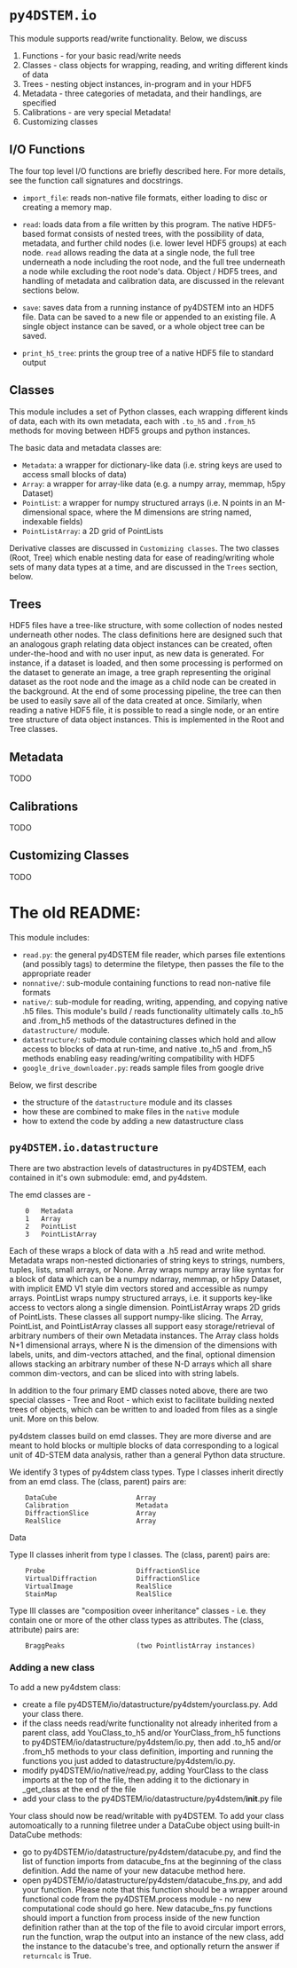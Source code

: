 # `py4DSTEM.io`

This module supports read/write functionality.  Below, we discuss

1. Functions - for your basic read/write needs
2. Classes - class objects for wrapping, reading, and writing different kinds of data
3. Trees - nesting object instances, in-program and in your HDF5
4. Metadata - three categories of metadata, and their handlings, are specified
5. Calibrations - are very special Metadata!
6. Customizing classes




## I/O Functions

The four top level I/O functions are briefly described here. For more details, see the function call signatures and docstrings.

- `import_file`: reads non-native file formats, either loading to disc or creating a memory map.

- `read`: loads data from a file written by this program. The native HDF5-based format consists of nested trees, with the possibility of data, metadata, and further child nodes (i.e. lower level HDF5 groups) at each node. `read` allows reading the data at a single node, the full tree underneath a node including the root node, and the full tree underneath a node while excluding the root node's data.  Object / HDF5 trees, and handling of metadata and calibration data, are discussed in the relevant sections below.

- `save`: saves data from a running instance of py4DSTEM into an HDF5 file. Data can be saved to a new file or appended to an existing file.  A single object instance can be saved, or a whole object tree can be saved.

- `print_h5_tree`: prints the group tree of a native HDF5 file to standard output




## Classes

This module includes a set of Python classes, each wrapping different kinds of data, each with its own metadata, each with `.to_h5` and `.from_h5` methods for moving between HDF5 groups and python instances.

The basic data and metadata classes are:
- `Metadata`: a wrapper for dictionary-like data (i.e. string keys are used to access small blocks of data)
- `Array`: a wrapper for array-like data (e.g. a numpy array, memmap, h5py Dataset) 
- `PointList`: a wrapper for numpy structured arrays (i.e. N points in an M-dimensional space, where the M dimensions are string named, indexable fields)
- `PointListArray`: a 2D grid of PointLists

Derivative classes are discussed in `Customizing classes`.
The two classes (Root, Tree) which enable nesting data for ease of reading/writing whole sets of many data types at a time, and are discussed in the `Trees` section, below.




## Trees

HDF5 files have a tree-like structure, with some collection of nodes nested underneath other nodes.
The class definitions here are designed such that an analogous graph relating data object instances can be created, often under-the-hood and with no user input, as new data is generated.
For instance, if a dataset is loaded, and then some processing is performed on the dataset to generate an image, a tree graph representing the original dataset as the root node and the image as a child node can be created in the background.
At the end of some processing pipeline, the tree can then be used to easily save all of the data created at once.
Similarly, when reading a native HDF5 file, it is possible to read a single node, or an entire tree structure of data object instances.
This is implemented in the Root and Tree classes.




## Metadata

TODO




## Calibrations

TODO




## Customizing Classes

TODO




















# The old README:

This module includes:

- `read.py`: the general py4DSTEM file reader, which parses file extentions (and possibly tags) to determine the filetype, then passes the file to the appropriate reader
- `nonnative/`: sub-module containing functions to read non-native file formats
- `native/`: sub-module for reading, writing, appending, and copying native .h5 files.  This module's build / reads functionality ultimately calls .to_h5 and .from_h5 methods of the datastructures defined in the `datastructure/` module.
- `datastructure/`: sub-module containing classes which hold and allow access to blocks of data at run-time, and native .to_h5 and .from_h5 methods enabling easy reading/writing compatibility with HDF5
- `google_drive_downloader.py`: reads sample files from google drive




Below, we first describe
- the structure of the  `datastructure` module and its classes
- how these are combined to make files in the `native` module
- how to extend the code by adding a new datastructure class




## `py4DSTEM.io.datastructure`

There are two abstraction levels of datastructures in py4DSTEM, each contained in it's own submodule: emd, and py4dstem.


The emd classes are -

        0   Metadata
        1   Array
        2   PointList
        3   PointListArray

Each of these wraps a block of data with a .h5 read and write method.  Metadata
wraps non-nested dictionaries of string keys to strings, numbers, tuples, lists,
small arrays, or None. Array wraps numpy array like syntax for a block of data
which can be a numpy ndarray, memmap, or h5py Dataset, with implicit EMD V1
style dim vectors stored and accessible as numpy arrays. PointList wraps numpy
structured arrays, i.e. it supports key-like access to vectors along a single
dimension. PointListArray wraps 2D grids of PointLists.  These classes all
support numpy-like slicing.  The Array, PointList, and PointListArray classes
all support easy storage/retrieval of arbitrary numbers of their own Metadata
instances. The Array class holds N+1 dimensional arrays, where N is the dimension
of the dimensions with labels, units, and dim-vectors attached, and the final,
optional dimension allows stacking an arbitrary number of these N-D arrays
which all share common dim-vectors, and can be sliced into with string labels.

In addition to the four primary EMD classes noted above, there are two special
classes - Tree and Root - which exist to facilitate building nexted trees of
objects, which can be written to and loaded from files as a single unit. More
on this below.



py4dstem classes build on emd classes.  They are more diverse and are meant to
hold blocks or multiple blocks of data corresponding to a logical unit of 4D-STEM
data analysis, rather than a general Python data structure.

We identify 3 types of py4dstem class types.  Type I classes inherit directly
from an emd class.  The (class, parent) pairs are:

        DataCube                    Array
        Calibration                 Metadata
        DiffractionSlice            Array
        RealSlice                   Array

Data

Type II classes inherit from type I classes.  The (class, parent) pairs are:

        Probe                       DiffractionSlice
        VirtualDiffraction          DiffractionSlice
        VirtualImage                RealSlice
        StainMap                    RealSlice

Type III classes are "composition oveer inheritance" classes - i.e. they contain
one or more of the other class types as attributes. The (class, attribute) pairs
are:

        BraggPeaks                  (two PointlistArray instances)



### Adding a new class

To add a new py4dstem class:

- create a file py4DSTEM/io/datastructure/py4dstem/yourclass.py. Add your
    class there.
- if the class needs read/write functionality not already inherited from a
    parent class, add YouClass_to_h5 and/or YourClass_from_h5 functions to
    py4DSTEM/io/datastructure/py4dstem/io.py, then add .to_h5 and/or .from_h5
    methods to your class definition, importing and running the functions you
    just added to datastructure/py4dstem/io.py.
- modify py4DSTEM/io/native/read.py, adding YourClass to the class imports
    at the top of the file, then adding it to the dictionary in _get_class
    at the end of the file
- add your class to the py4DSTEM/io/datastructure/py4dstem/__init__.py file

Your class should now be read/writable with py4DSTEM.  To add your class
automoatically to a running filetree under a DataCube object using built-in
DataCube methods:

- go to py4DSTEM/io/datastructure/py4dstem/datacube.py, and find the list of
    function imports from datacube_fns at the beginning of the class definition.
    Add the name of your new datacube method here.
- open py4DSTEM/io/datastructure/py4dstem/datacube_fns.py, and add your function.
    Please note that this function should be a wrapper around functional code
    from the py4DSTEM.process module - no new computational code should go here.
    New datacube_fns.py functions should import a function from process inside
    of the new function definition rather than at the top of the file to avoid
    circular import errors, run the function, wrap the output into an instance
    of the new class, add the instance to the datacube's tree, and optionally
    return the answer if `returncalc` is True.
    
    





